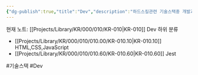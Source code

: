 ```yaml
---
{"dg-publish":true,"title":"Dev","description":"하드스킬관련 기술스택중 개발과 관련된 내용을 다루는 카테고리입니다.","permalink":"/projects/library/kr/000/010/kr-010/","dgPassFrontmatter":true,"noteIcon":"0","created":"2024-11-21T13:55:26.724+09:00","updated":"2024-12-02T16:02:31.043+09:00"}
---
```


현재 노트: [[Projects/Library/KR/000/010/KR-010\|KR-010]] Dev
하위 분류
- [[Projects/Library/KR/000/010/010.00/KR-010.10\|KR-010.10]] HTML,CSS,JavaScript
- [[Projects/Library/KR/000/010/010.60/KR-010.60\|KR-010.60]] Jest

#기술스택 #Dev